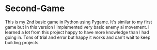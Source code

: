 # Second-Game
This is my 2nd basic game in Python using Pygame. It's similar to my first game but In this version I implemented very basic enemy ai movement. I learned a lot from this project happy to have more knowledge than I had going in. Tons of trial and error but happy it works and can't wait to keep building projects.

